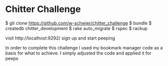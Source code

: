 Chitter Challenge
=================

$ git clone https://github.com/w-schwier/chitter_challenge
$ bundle
$ createdb chitter_development
$ rake auto_migrate
$ rspec
$ rackup

visit http://localhost:9292/
sign up and start peeping

In order to complete this challenge I used my bookmark manager code as a basis for
what to achieve. I simply adjusted the code and applied it for peeps
